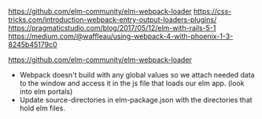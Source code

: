https://github.com/elm-community/elm-webpack-loader
https://css-tricks.com/introduction-webpack-entry-output-loaders-plugins/
https://pragmaticstudio.com/blog/2017/05/12/elm-with-rails-5-1
https://medium.com/@waffleau/using-webpack-4-with-phoenix-1-3-8245b45179c0

https://github.com/elm-community/elm-webpack-loader

- Webpack doesn't build with any global values so we attach needed data to the window and access it in the js file that loads our elm app. (look into elm portals)
- Update source-directories in elm-package.json with the directories that hold elm files.
